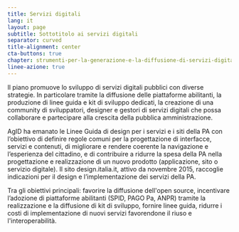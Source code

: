 ```yaml
---
title: Servizi digitali
lang: it
layout: page
subtitle: Sottotitolo ai servizi digitali
separator: curved
title-alignment: center
cta-buttons: true
chapter: strumenti-per-la-generazione-e-la-diffusione-di-servizi-digitali
linee-azione: true
---
```

Il piano promuove lo sviluppo di servizi digitali pubblici con diverse strategie. In particolare tramite la diffusione delle piattaforme abilitanti, la produzione di linee guida e kit di sviluppo dedicati, la creazione di una community di sviluppatori, designer e gestori di servizi digitali che possa collaborare e partecipare alla crescita della pubblica amministrazione.

AgID ha emanato le Linee Guida di design per i servizi e i siti della PA con l’obiettivo di definire regole comuni per la progettazione di interfacce, servizi e contenuti, di migliorare e rendere coerente la navigazione e l’esperienza del cittadino, e di contribuire a ridurre la spesa della PA nella progettazione e realizzazione di un nuovo prodotto (applicazione, sito o servizio digitale). Il sito design.italia.it, attivo da novembre 2015, raccoglie indicazioni per il design e l’implementazione dei servizi della PA.

Tra gli obiettivi principali: favorire la diffusione dell'open source, incentivare l’adozione di piattaforme abilitanti (SPID, PAGO Pa, ANPR) tramite la realizzazione e la diffusione di kit di sviluppo, fornire linee guida, ridurre i costi di implementazione di nuovi servizi favorendone il riuso e l'interoperabilità.
